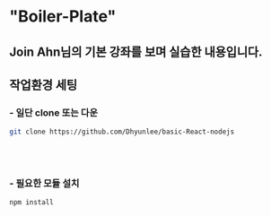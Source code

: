 # "Boiler-Plate"
## Join Ahn님의 기본 강좌를 보며 실습한 내용입니다.

## 작업환경 세팅
### - 일단 clone 또는 다운 
```bash
git clone https://github.com/Dhyunlee/basic-React-nodejs
``` 
  
<br/>
<br/> 

### - 필요한 모듈 설치 
```bash
npm install
```
